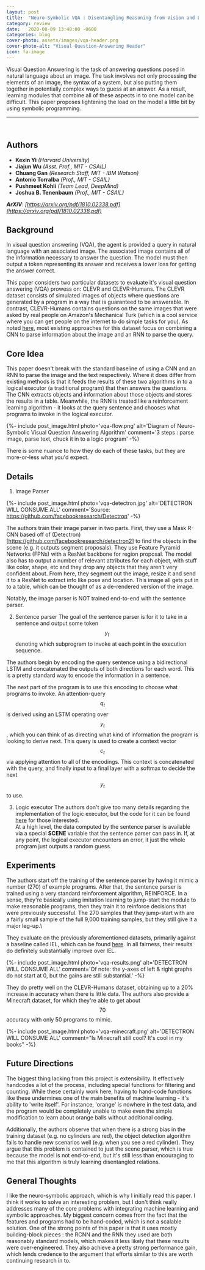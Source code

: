 ```yaml
---
layout: post
title:  "Neuro-Symbolic VQA : Disentangling Reasoning from Vision and Language Understanding"
category: review
date:   2020-08-09 13:48:00 -0600
categories: blog
cover-photo: assets/images/vqa-header.png
cover-photo-alt: "Visual Question-Answering Header"
icon: fa-image
---
```


Visual Question Answering is the task of answering questions posed in natural language about an image.
The task involves not only processing the elements of an image, the syntax of a system, but also putting them together in potentially complex ways to guess at an answer.
As a result, learning modules that combine all of these aspects in to one model can be difficult.
This paper proposes lightening the load on the model a little bit by using symbolic programming.

----------------------------
<br/>

## Authors
 - **Kexin Yi** *(Harvard University)*
 - **Jiajun Wu** *(Asst. Prof.,  MIT - CSAIL)*  
 - **Chuang Gan** *(Research Staff, MIT - IBM Watson)*
 - **Antonio Torralba** *(Prof., MIT - CSAIL)*
 - **Pushmeet Kohli** *(Team Lead, DeepMind)*
 - **Joshua B. Tenenbaum** *(Prof., MIT - CSAIL)*
 
***ArXiV***: *[https://arxiv.org/pdf/1810.02338.pdf](https://arxiv.org/pdf/1810.02338.pdf)*
 
## Background

In visual question answering (VQA), the agent is provided a query in natural language with an associated image. 
The associated image contains all of the information necessary to answer the question. 
The model must then output a token representing its answer and receives a lower loss for getting the answer correct.

This paper considers two particular datasets to evaluate it's visual question answering (VQA) prowess on: CLEVR and CLEVR-Humans.
The CLEVR dataset consists of simulated images of objects where questions are generated by a program in a way that is guaranteed to be answerable.
In contrast, CLEVR-Humans contains questions on the same images that were asked by real people on Amazon's Mechanical Turk (which is a cool service where you can get people on the internet to do simple tasks for you).
As noted [here](https://arxiv.org/pdf/1705.03633.pdf#page=12&zoom=100,412,153), most existing approaches for this dataset focus on combining a CNN to parse information about the image and an RNN to parse the query.

## Core Idea

This paper doesn't break with the standard baseline of using a CNN and an RNN to parse the image and the text respectively.
Where it does differ from existing methods is that it feeds the results of these two algorithms in to a logical executor (a traditional program) that then answers the questions.
The CNN extracts objects and information about those objects and stores the results in a table.
Meanwhile, the RNN is treated like a reinforcement learning algorithm - it looks at the query sentence and chooses what programs to invoke in the logical executor.

{%- include post_image.html  photo='vqa-flow.png' alt='Diagram of Neuro-Symbolic Visual Question Answering Algorithm' comment='3 steps : parse image, parse text, chuck it in to a logic program' -%}

There is some nuance to how they do each of these tasks, but they are more-or-less what you'd expect.

## Details

1. Image Parser

{%- include post_image.html photo='vqa-detectron.jpg' alt='DETECTRON WILL CONSUME ALL' comment='Source: https://github.com/facebookresearch/Detectron' -%}

The authors train their image parser in two parts. First, they use a Mask R-CNN based off of (Detectron)[https://github.com/facebookresearch/detectron2] to find the objects in the scene (e.g. it outputs segment proposals).
They use Feature Pyramid Networks (FPNs) with a ResNet backbone for region proposal.
The model also has to output a number of relevant attributes for each object, with stuff like color, shape, etc and they drop any objects that they aren't very confident about.
From here, they segment out the image, resize it and send it to a ResNet to extract info like pose and location.
This image all gets put in to a table, which can be thought of as a de-rendered version of the image.

Notably, the image parser is NOT trained end-to-end with the sentence parser.

2. Sentence parser
The goal of the sentence parser is for it to take in a sentence and output some token $$y_t$$ denoting which subprogram to invoke at each point in the execution sequence.

The authors begin by encoding the query sentence using a bidirectional LSTM and concatenated the outputs of both directions for each word.
This is a pretty standard way to encode the information in a sentence.

The next part of the program is to use this encoding to choose what programs to invoke.
An attention-query $$q_t$$ is derived using an LSTM operating over $$y_t$$, which you can think of as directing what kind of information the program is looking to derive next.
This query is used to create a context vector $$c_t$$ via applying attention to all of the encodings.
This context is concatenated with the query, and finally input to a final layer with a softmax to decide the next $$y_t$$ to use.

3. Logic executor
The authors don't give too many details regarding the implementation of the logic executor, but the code for it can be found [here](https://github.com/kexinyi/ns-vqa/blob/master/reason/executors/clevr_executor.py) for those interested.    
At a high level, the data computed by the sentence parser is available via a special **SCENE** variable that the sentence parser can pass in.
If, at any point, the logical executor encounters an error, it just the whole program just outputs a random guess.

## Experiments

The authors start off the training of the sentence parser by having it mimic a number (270) of example programs.
After that, the sentence parser is trained using a very standard reinforcement algorithm, REINFORCE.
In a sense, they're basically using imitation learning to jump-start the module to make reasonable programs, then they train it to reinforce decisions that were previously successful.
The 270 samples that they jump-start with are a fairly small sample of the full 9,000 training samples, but they still give it a major leg-up.\

They evaluate on the previously aforementioned datasets, primarily against a baseline called IEL, which can be found [here](https://arxiv.org/pdf/1705.03633.pdf#page=12&zoom=100,412,153).
In all fairness, their results do definitely substantially improve over IEL.

{%- include post_image.html photo='vqa-results.png' alt='DETECTRON WILL CONSUME ALL' comment='Of note: the y-axes of left & right graphs do not start at 0, but the gains are still substantial.' -%}

They do pretty well on the CLEVR-Humans dataset, obtaining up to a 20% increase in accuracy when there is little data.
The authors also provide a Minecraft dataset, for which they're able to get about $$70%$$ accuracy with only 50 programs to mimic.

{%- include post_image.html photo='vqa-minecraft.png' alt='DETECTRON WILL CONSUME ALL' comment="Is Minecraft still cool? It's cool in my books" -%}

## Future Directions
The biggest thing lacking from this project is extensibility.
It effectively handcodes a lot of the process, including special functions for filtering and counting.
While these certainly work here, having to hand-code functions like these undermines one of the main benefits of machine learning - it's ability to 'write itself'.
For instance, 'orange' is nowhere in the test data, and the program would be completely unable to make even the simple modification to learn about orange balls without additional coding.

Additionally, the authors observe that when there is a strong bias in the training dataset (e.g. no cylinders are red), the object detection algorithm fails to handle new scenarios well (e.g. when you see a red cylinder).
They argue that this problem is contained to just the scene parser, which is true because the model is not end-to-end, but it's still less than encouraging to me that this algorithm is truly learning disentangled relations.

## General Thoughts
I like the neuro-symbolic approach, which is why I initially read this paper.
I think it works to solve an interesting problem,  but I don't think really addresses many of the core problems with integrating machine learning and symbolic approaches.
My biggest concern comes from the fact that the features and programs had to be hand-coded, which is not a scalable solution.
One of the strong points of this paper is that it uses mostly building-block pieces : the RCNN and the RNN they used are both reasonably standard models, which makes it less likely that these results were over-engineered.
They also achieve a pretty strong performance gain, which lends credence to the argument that efforts similar to this are worth continuing research in to.
